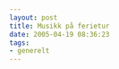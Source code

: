 ```yaml
---
layout: post
title: Musikk på ferietur
date: 2005-04-19 08:36:23
tags: 
- generelt
---
```

<img src='http://stuff.slaskdot.org/1839.jpg' alt='' />
